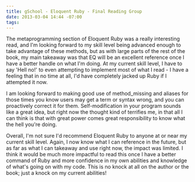 ```yaml
---
title: gSchool - Eloquent Ruby - Final Reading Group
date: 2013-03-04 14:44 -07:00
tags:
---
```


The metaprogramming section of Eloquent Ruby was a really interesting read, and I'm looking forward to my skill level being advanced enough to take advantage of these methods, but as with large parts of the rest of the book, my main takeaway was that EQ will be an excellent reference once I have a better handle on what I'm doing.  At my current skill level, I have to say 'Hell no!' to even attempting to implement most of what I read - I have a feeling that in no time at all, I'd have completely jacked up Ruby if I attempted it now.

I am looking forward to making good use of method_missing and aliases for those times you know users may get a term or syntax wrong, and you can proactively correct it for them.  Self-modification in your program sounds like a great idea, but right now the thought kind of terrifies me, in that all I can think is that with great power comes great responsibility to know what the hell you're doing.

Overall, I'm not sure I'd recommend Eloquent Ruby to anyone at or near my current skill level.  Again, I now know what I can reference in the future, but as far as what I can takeaway and use right now, the impact was limited.  I think it would be much more impactful to read this once I have a better command of Ruby and more confidence in my own abilities and knowledge of what's going on with my code.  This is no knock at all on the author or the book; just a knock on my current abilities!